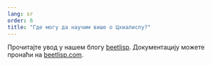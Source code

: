 ```yaml
---
lang: sr
order: 6
title: "Где могу да научим више о Цхиалиспу?"
---
```


Прочитајте увод у нашем блогу [beetlisp](https://www.beet.net/2019/11/27/beetlisp.en.html). Документацију можете пронаћи на [beetlisp.com](https://beetlisp.com).
